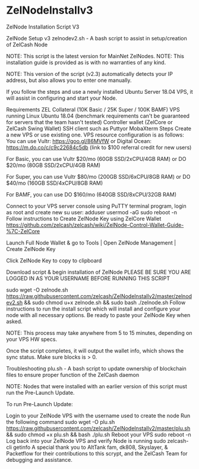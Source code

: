 # ZelNodeInstallv3
ZelNode Installation Script V3

ZelNode Setup v3
zelnodev2.sh - A bash script to assist in setup/creation of ZelCash Node

NOTE: This script is the latest version for MainNet ZelNodes.
NOTE: This installation guide is provided as is with no warranties of any kind.

NOTE: This version of the script (v2.3) automatically detects your IP address, but also allows you to enter one manually.

If you follow the steps and use a newly installed Ubuntu Server 18.04 VPS, it will assist in configuring and start your Node.

Requirements
ZEL Collateral (10K Basic / 25K Super / 100K BAMF)
VPS running Linux Ubuntu 18.04 (benchmark requirements can't be guaranteed for servers that the team hasn't tested)
Controller wallet (ZelCore or ZelCash Swing Wallet)
SSH client such as Puttyor MobaXterm
Steps
Create a new VPS or use existing one.
VPS resource configuration is as follows: You can use Vultr: https://goo.gl/86MVfW or Digital Ocean: https://m.do.co/c/c9c22684c5db (link to $100 referral credit for new users)

For Basic, you can use Vultr $20/mo (60GB SSD/2xCPU/4GB RAM) or DO $20/mo (80GB SSD/2xCPU/4GB RAM)

For Super, you can use Vultr $80/mo (200GB SSD/6xCPU/8GB RAM) or DO $40/mo (160GB SSD/4xCPU/8GB RAM)

For BAMF, you can use DO $160/mo (640GB SSD/8xCPU/32GB RAM)

Connect to your VPS server console using PuTTY terminal program, login as root and create new su user:
adduser <YOURUSERNAME>
usermod -aG sudo <YOURUSERNAME>
reboot -n
Follow instructions to Create ZelNode Key using ZelCore Wallet
https://github.com/zelcash/zelcash/wiki/ZelNode-Control-Wallet-Guide-%7C-ZelCore

Launch Full Node Wallet & go to Tools | Open ZelNode Management | Create ZelNode Key

Click ZelNode Key to copy to clipboard

Download script & begin installation of ZelNode
PLEASE BE SURE YOU ARE LOGGED IN AS YOUR USERNAME BEFORE RUNNING THIS SCRIPT

sudo wget -O zelnode.sh https://raw.githubusercontent.com/zelcash/ZelNodeInstallv2/master/zelnodev2.sh && sudo chmod u+x zelnode.sh && sudo bash ./zelnode.sh
Follow instructions to run the install script which will install and configure your node with all necessary options. Be ready to paste your ZelNode Key when asked.

NOTE: This process may take anywhere from 5 to 15 minutes, depending on your VPS HW specs.

Once the script completes, it will output the wallet info, which shows the sync status. Make sure blocks is > 0.

Troubleshooting
plu.sh - A bash script to update ownership of blockchain files to ensure proper function of the ZelCash daemon

NOTE: Nodes that were installed with an earlier version of this script must run the Pre-Launch Update.

To run Pre-Launch Update:

Login to your ZelNode VPS with the username used to create the node
Run the following command
sudo wget -O plu.sh https://raw.githubusercontent.com/zelcash/ZelNodeInstallv2/master/plu.sh && sudo chmod +x plu.sh && bash ./plu.sh
Reboot your VPS
sudo reboot -n
Log back into your ZelNode VPS and verify Node is running
sudo zelcash-cli getinfo
A special thank you to AltTank fam, dk808, Skyslayer, & Packetflow for their contributions to this scrypt, and the ZelCash Team for debugging and assistance.
